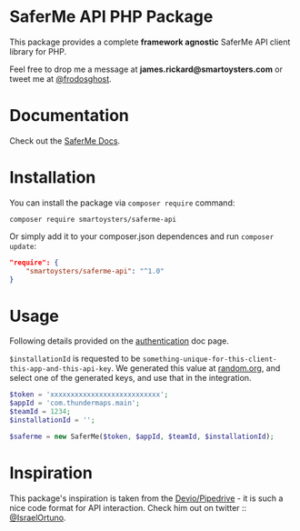 # SaferMe API PHP Package

This package provides a complete **framework agnostic** SaferMe API client library for PHP.

Feel free to drop me a message at __james.rickard@smartoysters.com__ or tweet me at [@frodosghost](https://twitter.com/frodosghost).

# Documentation

Check out the [SaferMe Docs](https://github.com/SaferMe/saferme-api-docs).

# Installation

You can install the package via `composer require` command:

```shell
composer require smartoysters/saferme-api
```

Or simply add it to your composer.json dependences and run `composer update`:

```json
"require": {
    "smartoysters/saferme-api": "^1.0"
}
```

# Usage

Following details provided on the [authentication](https://github.com/SaferMe/saferme-api-docs/blob/master/005_authentication.md) doc page.

`$installationId` is requested to be `something-unique-for-this-client-this-app-and-this-api-key`. We generated this value at [random.org](https://www.random.org/strings/?num=10&len=20&digits=on&upperalpha=on&loweralpha=on&unique=on&format=html&rnd=new), and select one of the generated keys, and use that in the integration.

```php
$token = 'xxxxxxxxxxxxxxxxxxxxxxxxxxx';
$appId = 'com.thundermaps.main';
$teamId = 1234;
$installationId = '';

$saferme = new SaferMe($token, $appId, $teamId, $installationId);
```

# Inspiration

This package's inspiration is taken from the [Devio/Pipedrive](https://github.com/IsraelOrtuno/pipedrive) - it is such a nice code format for API interaction. Check him out on twitter :: [@IsraelOrtuno](https://twitter.com/IsraelOrtuno).
